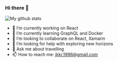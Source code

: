 ### Hi there 👋

![My github stats](https://github-readme-stats.vercel.app/api?username=karthikkumar1996&show_icons=true)

<!--
**karthikkumar1996/karthikkumar1996** is a ✨ _special_ ✨ repository because its `README.md` (this file) appears on your GitHub profile.
-->
- 🔭 I’m currently working on React
- 🌱 I’m currently learning GraphQL and Docker
- 👯 I’m looking to collaborate on React, Xamarin
- 🤔 I’m looking for help with exploring new horizons
- 💬 Ask me about travelling
- 📫 How to reach me: jkkr.1996@gmail.com
